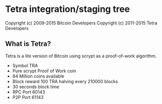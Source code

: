 Tetra integration/staging tree
================================

Copyright (c) 2009-2015 Bitcoin Developers
Copyright (c) 2011-2015 Tetra Developers

What is Tetra?
----------------

Tetra is a lite version of Bitcoin using scrypt as a proof-of-work algorithm.
- Symbol TRA
- Pure scrypt Proof of Work coin
- 84 Million coins available
- Block reward 100 TRA halving every 210000 blocks
- 30 seconds block time
- RPC Port 60143
- P2P Port 61143